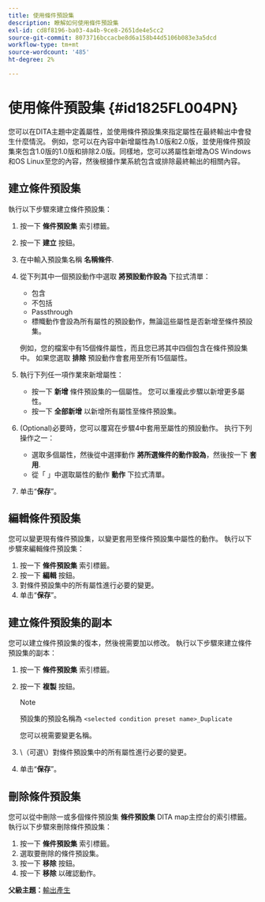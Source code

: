 ```yaml
---
title: 使用條件預設集
description: 瞭解如何使用條件預設集
exl-id: cd8f8196-ba03-4a4b-9ce8-2651de4e5cc2
source-git-commit: 8073716bccacbe8d6a158b44d5106b083e3a5dcd
workflow-type: tm+mt
source-wordcount: '485'
ht-degree: 2%

---
```


# 使用條件預設集 {#id1825FL004PN}

您可以在DITA主題中定義屬性，並使用條件預設集來指定屬性在最終輸出中會發生什麼情況。 例如，您可以在內容中新增屬性為1.0版和2.0版，並使用條件預設集來包含1.0版的1.0版和排除2.0版。同樣地，您可以將屬性新增為OS Windows和OS Linux至您的內容，然後根據作業系統包含或排除最終輸出的相關內容。

## 建立條件預設集

執行以下步驟來建立條件預設集：

1. 按一下 **條件預設集** 索引標籤。
1. 按一下 **建立** 按鈕。
1. 在中輸入預設集名稱 **名稱條件**.
1. 從下列其中一個預設動作中選取 **將預設動作設為** 下拉式清單：

   - 包含
   - 不包括
   - Passthrough
   - 標幟動作會設為所有屬性的預設動作，無論這些屬性是否新增至條件預設集。

   例如，您的檔案中有15個條件屬性，而且您已將其中四個包含在條件預設集中。 如果您選取 **排除** 預設動作會套用至所有15個屬性。

1. 執行下列任一項作業來新增屬性：
   - 按一下 **新增** 條件預設集的一個屬性。 您可以重複此步驟以新增更多屬性。
   - 按一下 **全部新增** 以新增所有屬性至條件預設集。
1. \(Optional\)必要時，您可以覆寫在步驟4中套用至屬性的預設動作。 执行下列操作之一：
   - 選取多個屬性，然後從中選擇動作 **將所選條件的動作設為**，然後按一下 **套用**.
   - 從「 」中選取屬性的動作 **動作** 下拉式清單。
1. 单击“**保存**”。

## 編輯條件預設集

您可以變更現有條件預設集，以變更套用至條件預設集中屬性的動作。 執行以下步驟來編輯條件預設集：

1. 按一下 **條件預設集** 索引標籤。
1. 按一下 **編輯** 按鈕。
1. 對條件預設集中的所有屬性進行必要的變更。
1. 单击“**保存**”。

## 建立條件預設集的副本

您可以建立條件預設集的復本，然後視需要加以修改。 執行以下步驟來建立條件預設集的副本：

1. 按一下 **條件預設集** 索引標籤。
1. 按一下 **複製** 按鈕。

   >[!NOTE]
   >
   > 預設集的預設名稱為 `<selected condition preset name>_Duplicate`

   您可以視需要變更名稱。

1. \（可選\）對條件預設集中的所有屬性進行必要的變更。
1. 单击“**保存**”。

## 刪除條件預設集

您可以從中刪除一或多個條件預設集 **條件預設集** DITA map主控台的索引標籤。 執行以下步驟來刪除條件預設集：

1. 按一下 **條件預設集** 索引標籤。
1. 選取要刪除的條件預設集。
1. 按一下 **移除** 按鈕。
1. 按一下 **移除** 以確認動作。

**父級主題：**[&#x200B;輸出產生](generate-output.md)
